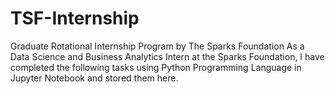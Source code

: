 # TSF-Internship
Graduate Rotational Internship Program by The Sparks Foundation  As a Data Science and Business Analytics Intern at the Sparks Foundation, I have completed the following tasks using Python Programming Language in Jupyter Notebook and stored them here.
